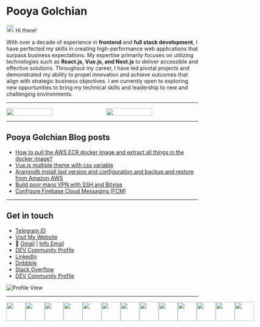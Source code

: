 # Pooya Golchian

<div>
<img src="https://user-images.githubusercontent.com/74038190/214644152-52f47eb3-5e31-4f47-8758-05c9468d5596.gif" width="20" height="20" />
Hi there!
</div>

With over a decade of experience in **frontend** and **full stack development**, I have perfected my skills in creating high-performance web applications that surpass business expectations. My expertise primarily focuses on utilizing technologies such as **React.js, Vue.js, and Nest.js** to deliver accessible and effective solutions. Throughout my career, I have led pivotal projects and demonstrated my ability to propel innovation and achieve outcomes that align with strategic business objectives. I am currently open to exploring new opportunities to bring my technical skills and leadership to new and challenging environments.

---

<div style="display:flex">
  <img src="https://github-readme-stats.vercel.app/api?username=pooyagolchian&show_icons=true&theme=dark" style="width: 50%; margin-right: 20px" />
  <img src="https://streak-stats.demolab.com?user=pooyagolchian&theme=react" style="width: 50%;" />
</div>

---

## Pooya Golchian Blog posts

<!-- BLOG-POST-LIST:START -->
- [How to pull the AWS ECR docker image and extract all things in the docker image?](https://pooya.blog/posts/aws-ecr-pull-and-extract/)
- [Vue.js multiple theme with css variable](https://pooya.blog/posts/vue-multiple-theme/)
- [Arangodb install last version and configuration and backup and restore from Amazon AWS](https://pooya.blog/posts/arangodb-devops/)
- [Build poor mans VPN with SSH and Bitvise](https://pooya.blog/posts/ssh-tunnel/)
- [Configure Firebase Cloud Messaging &lpar;FCM&rpar;](https://pooya.blog/posts/configure-fcm/)
<!-- BLOG-POST-LIST:END -->

---

## Get in touch

- [Telegram ID](https://t.me/icoder)
- [Visit My Website](https://pooya.blog)
- 📩 [Gmail](mailto:pooya.golchian@gmail.com) | [Info Email](mailto:info@pooya.blog)
- [DEV Community Profile](https://dev.to/pooyagolchian)
- [LinkedIn](https://www.linkedin.com/in/pooyagolchian/)
- [Dribbble](https://dribbble.com/pooyagolchian)
- [Stack Overflow](https://stackoverflow.com/users/2257357/pooya-golchian)
- [DEV Community Profile](https://dev.to/pooyagolchian)

![Profile View](https://hit.yhype.me/github/profile?user_id=8122611)

---
<div style="display:flex; flex-direction: row">
<img src="https://user-images.githubusercontent.com/74038190/216649421-9e9387cc-b2d3-4375-97e2-f4c43373d3ae.gif" width="50" style="display:inline-block" />
<img src="https://cdn.jsdelivr.net/gh/devicons/devicon@latest/icons/javascript/javascript-original.svg" width="50"  style="display:inline-block" />
<img src="https://cdn.jsdelivr.net/gh/devicons/devicon@latest/icons/nestjs/nestjs-original.svg" width="50"  style="display:inline-block" />
<img src="https://cdn.jsdelivr.net/gh/devicons/devicon@latest/icons/react/react-original.svg" width="50" style="display:inline-block" />
<img src="https://cdn.jsdelivr.net/gh/devicons/devicon@latest/icons/vuejs/vuejs-original.svg" width="50" style="display:inline-block"/>
<img src="https://cdn.jsdelivr.net/gh/devicons/devicon@latest/icons/redux/redux-original.svg" width="50" style="display:inline-block" />
<img src="https://cdn.jsdelivr.net/gh/devicons/devicon@latest/icons/amazonwebservices/amazonwebservices-original-wordmark.svg" width="50" style="display:inline-block"/>
<img src="https://cdn.jsdelivr.net/gh/devicons/devicon@latest/icons/typescript/typescript-original.svg" width="50" style="display:inline-block" />
<img src="https://cdn.jsdelivr.net/gh/devicons/devicon@latest/icons/nextjs/nextjs-plain.svg" width="50" style="display:inline-block"/>
<img src="https://cdn.jsdelivr.net/gh/devicons/devicon@latest/icons/astro/astro-original.svg" width="50" style="display:inline-block" />
<img src="https://cdn.jsdelivr.net/gh/devicons/devicon@latest/icons/sass/sass-original.svg" width="50" style="display:inline-block"  />
<img src="https://cdn.jsdelivr.net/gh/devicons/devicon@latest/icons/tailwindcss/tailwindcss-original-wordmark.svg" width="50" style="display:inline-block" />
<img src="https://cdn.jsdelivr.net/gh/devicons/devicon@latest/icons/githubactions/githubactions-original.svg" width="50" style="display:inline-block"/>
</div>

